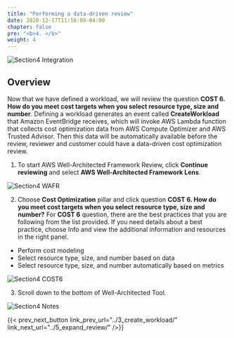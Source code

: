 ```yaml
---
title: "Performing a data-driven review"
date: 2020-12-17T11:16:09-04:00
chapter: false
pre: "<b>4. </b>"
weight: 4
---
```


![Section4 Integration](/watool/200_Integration_with_AWS_Compute_Optimizer_and_AWS_Trusted_Advisor/Images/section4/Integration.png)

## Overview
Now that we have defined a workload, we will review the question **COST 6. How do you meet cost targets when you select resource type, size and number**. 
Defining a workload generates an event called **CreateWorkload** that Amazon EventBridge receives, which will invoke AWS Lambda function that collects cost optimization data from AWS Compute Optimizer and AWS Trusted Advisor. Then this data will be automatically available before the review, reviewer and customer could have a data-driven cost optimization review.

1. To start AWS Well-Architected Framework Review, click **Continue reviewing** and select **AWS Well-Architected Framework Lens**.

![Section4 WAFR](/watool/200_Integration_with_AWS_Compute_Optimizer_and_AWS_Trusted_Advisor/Images/section4/WAFR.png)

2. Choose **Cost Optimization** pillar and click question **COST 6. How do you meet cost targets when you select resource type, size and number?** 
For **COST 6** question, there are the best practices that you are following from the list provided. If you need details about a best practice, choose Info and view the additional information and resources in the right panel.

* Perform cost modeling
* Select resource type, size, and number based on data
* Select resource type, size, and number automatically based on metrics

![Section4 COST6](/watool/200_Integration_with_AWS_Compute_Optimizer_and_AWS_Trusted_Advisor/Images/section4/COST6.png)


3. Scroll down to the bottom of Well-Architected Tool.  

![Section4 Notes](/watool/200_Integration_with_AWS_Compute_Optimizer_and_AWS_Trusted_Advisor/Images/section4/Notes.png)

{{< prev_next_button link_prev_url="../3_create_workload/" link_next_url="../5_expand_review/" />}}
